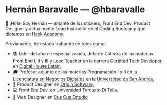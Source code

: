 # Hernán Baravalle — @hbaravalle
👋 ¡Hola! Soy Hernán — amante de los stickers, Front End Dev, Product Designer y actualmente Lead Instructor en el Coding Bootcamp que dictamos en [Hack Academy](https://ha.dev).

Previamente, he estado trabando en roles como:
- 📚 Líder del año de especialización, Jefe de Cátedra de las materias Front End I, II y III y Lead Teacher en la carrera [Certified Tech Developer](https://www.digitalhouse.com/ar/landing/descarga-de-programa-certified-tech-developer) en [Digital House Latam](https://www.digitalhouse.com/),
- 🎓 Profesor adjunto de las materias Programación I y II en la [Licenciatura en Negocios Digitales](https://udesa.edu.ar/escuela-de-negocios/licenciatura-en-negocios-digitales) en la [Universidad de San Andrés](https://udesa.edu.ar/),
- 📝 Product Designer en [Origin Software](https://www.originsw.com/),
- 💻 Front End Dev. en [Universidad Torcuato Di Tella](https://www.utdt.edu/),
- 🎨 Web Designer en [Cus Cus Estudio](http://cuscusdesign.com.ar/)
